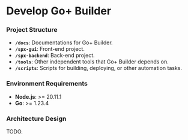 # Develop Go+ Builder

### Project Structure

- **`/docs`**: Documentations for Go+ Builder.
- **`/spx-gui`**: Front-end project.
- **`/spx-backend`**: Back-end project.
- **`/tools`**: Other independent tools that Go+ Builder depends on.
- **`/scripts`**: Scripts for building, deploying, or other automation tasks.

### Environment Requirements

- **Node.js**: >= 20.11.1
- **Go**: >= 1.23.4

### Architecture Design

TODO.
